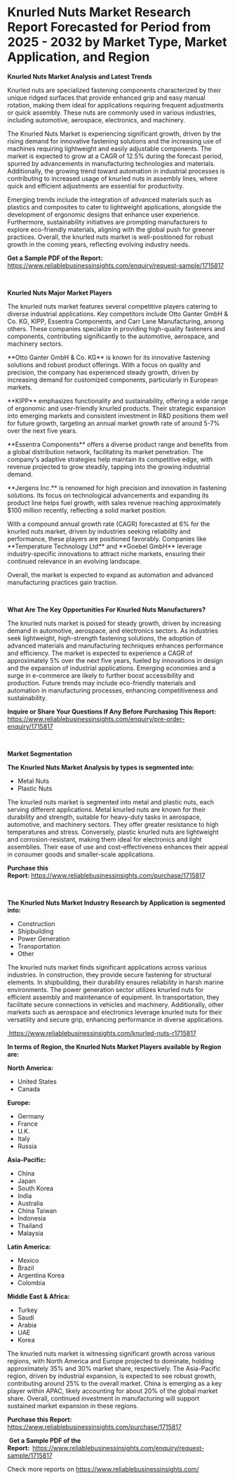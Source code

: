 <p><h1>Knurled Nuts Market Research Report Forecasted for Period from 2025 -  2032 by Market Type, Market Application, and Region</h1></p><p><strong>Knurled Nuts Market Analysis and Latest Trends</strong></p>
<p><p>Knurled nuts are specialized fastening components characterized by their unique ridged surfaces that provide enhanced grip and easy manual rotation, making them ideal for applications requiring frequent adjustments or quick assembly. These nuts are commonly used in various industries, including automotive, aerospace, electronics, and machinery.</p><p>The Knurled Nuts Market is experiencing significant growth, driven by the rising demand for innovative fastening solutions and the increasing use of machines requiring lightweight and easily adjustable components. The market is expected to grow at a CAGR of 12.5% during the forecast period, spurred by advancements in manufacturing technologies and materials. Additionally, the growing trend toward automation in industrial processes is contributing to increased usage of knurled nuts in assembly lines, where quick and efficient adjustments are essential for productivity.</p><p>Emerging trends include the integration of advanced materials such as plastics and composites to cater to lightweight applications, alongside the development of ergonomic designs that enhance user experience. Furthermore, sustainability initiatives are prompting manufacturers to explore eco-friendly materials, aligning with the global push for greener practices. Overall, the knurled nuts market is well-positioned for robust growth in the coming years, reflecting evolving industry needs.</p></p>
<p><strong>Get a Sample PDF of the Report:&nbsp;</strong> <a href="https://www.reliablebusinessinsights.com/enquiry/request-sample/1715817?utm_campaign=2397&utm_medium=2&utm_source=Github&utm_content=ia&utm_term=18022025&utm_id=knurled-nuts">https://www.reliablebusinessinsights.com/enquiry/request-sample/1715817</a></p>
<p>&nbsp;</p>
<p><strong>Knurled Nuts Major Market Players</strong></p>
<p><p>The knurled nuts market features several competitive players catering to diverse industrial applications. Key competitors include Otto Ganter GmbH & Co. KG, KIPP, Essentra Components, and Carr Lane Manufacturing, among others. These companies specialize in providing high-quality fasteners and components, contributing significantly to the automotive, aerospace, and machinery sectors.</p><p>**Otto Ganter GmbH & Co. KG** is known for its innovative fastening solutions and robust product offerings. With a focus on quality and precision, the company has experienced steady growth, driven by increasing demand for customized components, particularly in European markets.</p><p>**KIPP** emphasizes functionality and sustainability, offering a wide range of ergonomic and user-friendly knurled products. Their strategic expansion into emerging markets and consistent investment in R&D positions them well for future growth, targeting an annual market growth rate of around 5-7% over the next five years.</p><p>**Essentra Components** offers a diverse product range and benefits from a global distribution network, facilitating its market penetration. The company's adaptive strategies help maintain its competitive edge, with revenue projected to grow steadily, tapping into the growing industrial demand.</p><p>**Jergens Inc.** is renowned for high precision and innovation in fastening solutions. Its focus on technological advancements and expanding its product line helps fuel growth, with sales revenue reaching approximately $100 million recently, reflecting a solid market position.</p><p>With a compound annual growth rate (CAGR) forecasted at 6% for the knurled nuts market, driven by industries seeking reliability and performance, these players are positioned favorably. Companies like **Temperature Technology Ltd** and **Goebel GmbH** leverage industry-specific innovations to attract niche markets, ensuring their continued relevance in an evolving landscape. </p><p>Overall, the market is expected to expand as automation and advanced manufacturing practices gain traction.</p></p>
<p>&nbsp;</p>
<p><strong>What Are The Key Opportunities For Knurled Nuts Manufacturers?</strong></p>
<p><p>The knurled nuts market is poised for steady growth, driven by increasing demand in automotive, aerospace, and electronics sectors. As industries seek lightweight, high-strength fastening solutions, the adoption of advanced materials and manufacturing techniques enhances performance and efficiency. The market is expected to experience a CAGR of approximately 5% over the next five years, fueled by innovations in design and the expansion of industrial applications. Emerging economies and a surge in e-commerce are likely to further boost accessibility and production. Future trends may include eco-friendly materials and automation in manufacturing processes, enhancing competitiveness and sustainability.</p></p>
<p><strong>Inquire or Share Your Questions If Any Before Purchasing This Report:</strong> <a href="https://www.reliablebusinessinsights.com/enquiry/pre-order-enquiry/1715817?utm_campaign=2397&utm_medium=2&utm_source=Github&utm_content=ia&utm_term=18022025&utm_id=knurled-nuts">https://www.reliablebusinessinsights.com/enquiry/pre-order-enquiry/1715817</a></p>
<p>&nbsp;</p>
<p><strong>Market Segmentation</strong></p>
<p><strong>The Knurled Nuts Market Analysis by types is segmented into:</strong></p>
<p><ul><li>Metal Nuts</li><li>Plastic Nuts</li></ul></p>
<p><p>The knurled nuts market is segmented into metal and plastic nuts, each serving different applications. Metal knurled nuts are known for their durability and strength, suitable for heavy-duty tasks in aerospace, automotive, and machinery sectors. They offer greater resistance to high temperatures and stress. Conversely, plastic knurled nuts are lightweight and corrosion-resistant, making them ideal for electronics and light assemblies. Their ease of use and cost-effectiveness enhances their appeal in consumer goods and smaller-scale applications.</p></p>
<p><strong>Purchase this Report:&nbsp;</strong><a href="https://www.reliablebusinessinsights.com/purchase/1715817?utm_campaign=2397&utm_medium=2&utm_source=Github&utm_content=ia&utm_term=18022025&utm_id=knurled-nuts">https://www.reliablebusinessinsights.com/purchase/1715817</a></p>
<p>&nbsp;</p>
<p><strong>The Knurled Nuts Market Industry Research by Application is segmented into:</strong></p>
<p><ul><li>Construction</li><li>Shipbuilding</li><li>Power Generation</li><li>Transportation</li><li>Other</li></ul></p>
<p><p>The knurled nuts market finds significant applications across various industries. In construction, they provide secure fastening for structural elements. In shipbuilding, their durability ensures reliability in harsh marine environments. The power generation sector utilizes knurled nuts for efficient assembly and maintenance of equipment. In transportation, they facilitate secure connections in vehicles and machinery. Additionally, other markets such as aerospace and electronics leverage knurled nuts for their versatility and secure grip, enhancing performance in diverse applications.</p></p>
<p><a href="https://www.reliablebusinessinsights.com/knurled-nuts-r1715817?utm_campaign=2397&utm_medium=2&utm_source=Github&utm_content=ia&utm_term=18022025&utm_id=knurled-nuts">&nbsp;https://www.reliablebusinessinsights.com/knurled-nuts-r1715817</a></p>
<p><strong>In terms of Region, the Knurled Nuts Market Players available by Region are:</strong></p>
<p>
    <p> <strong> North America: </strong>
        <ul>
            <li>United States</li>
            <li>Canada</li>
        </ul>
        </p> 
    <p> <strong> Europe: </strong>
        <ul>
            <li>Germany</li>
            <li>France</li>
            <li>U.K.</li>
            <li>Italy</li>
            <li>Russia</li>
        </ul>
        </p> 
    <p> <strong> Asia-Pacific: </strong>
        <ul>
            <li>China</li>
            <li>Japan</li>
            <li>South Korea</li>
            <li>India</li>
            <li>Australia</li>
            <li>China Taiwan</li>
            <li>Indonesia</li>
            <li>Thailand</li>
            <li>Malaysia</li>
        </ul>
        </p> 
    <p> <strong> Latin America: </strong>
        <ul>
            <li>Mexico</li>
            <li>Brazil</li>
            <li>Argentina Korea</li>
            <li>Colombia</li>
        </ul>
        </p> 
    <p> <strong> Middle East & Africa: </strong>
        <ul>
            <li>Turkey</li>
            <li>Saudi</li>
            <li>Arabia</li>
            <li>UAE</li>
            <li>Korea</li>
        </ul>
    </p>
    </p>
<p><p>The knurled nuts market is witnessing significant growth across various regions, with North America and Europe projected to dominate, holding approximately 35% and 30% market share, respectively. The Asia-Pacific region, driven by industrial expansion, is expected to see robust growth, contributing around 25% to the overall market. China is emerging as a key player within APAC, likely accounting for about 20% of the global market share. Overall, continued investment in manufacturing will support sustained market expansion in these regions.</p></p>
<p><strong>Purchase this Report: </strong><a href="https://www.reliablebusinessinsights.com/purchase/1715817?utm_campaign=2397&utm_medium=2&utm_source=Github&utm_content=ia&utm_term=18022025&utm_id=knurled-nuts">https://www.reliablebusinessinsights.com/purchase/1715817</a></p>
<p>&nbsp;<strong>Get a Sample PDF of the Report:&nbsp;&nbsp;</strong><a href="https://www.reliablebusinessinsights.com/enquiry/request-sample/1715817?utm_campaign=2397&utm_medium=2&utm_source=Github&utm_content=ia&utm_term=18022025&utm_id=knurled-nuts">https://www.reliablebusinessinsights.com/enquiry/request-sample/1715817</a></p>
<p><strong></strong></p>
<p>Check more reports on <a href="https://www.reliablebusinessinsights.com/?utm_campaign=2397&utm_medium=2&utm_source=Github&utm_content=ia&utm_term=18022025&utm_id=knurled-nuts">https://www.reliablebusinessinsights.com/</a></p>